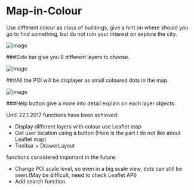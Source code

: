 # Map-in-Colour
Use different colour as class of buildings, give a hint on where should you go to find something, but do not ruin your interest on explore the city.


![image](https://github.com/Sublunarwind/Map-in-Colour/raw/master/screen1.png)

###Side bar give you 8 different layers to choose.


![image](https://github.com/Sublunarwind/Map-in-Colour/raw/master/screen2.png)

###All the POI will be displayer as small coloured dots in the map.


![image](https://github.com/Sublunarwind/Map-in-Colour/raw/master/screen3.png)

###Help button give a more into detail explain on each layer objects.


Until 22.1.2017
functions have been achieved:
* Display different layers with colour use Leaflet map
* Get user location using a button (Here is the part I do not like about Leaflet map)
* Toolbar + DrawerLayout 

functions considered important in the future:
* Change POI scale level, so even in a big scale view, dots can still be seen.(May be difficult, need to check Leaflet API)
* Add search function.

